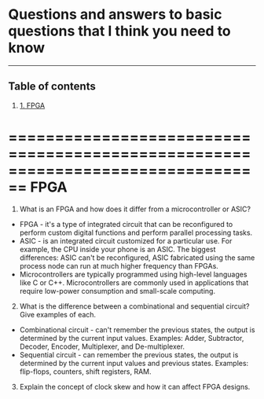 # Questions and answers to basic questions that I think you need to know
_____________

## Table of contents <a name="tof"></a>
1. [1. FPGA](#1)

================================================================================
                                    FPGA <a name="1"></a>
================================================================================
1. What is an FPGA and how does it differ from a microcontroller or ASIC?
- FPGA - it's a type of integrated circuit that can be reconfigured to perform
custom digital functions and perform parallel processing tasks.
- ASIC - is an integrated circuit customized for a particular use. For example,
the CPU inside your phone is an ASIC.
The biggest differences: ASIC can't be reconfigured, ASIC fabricated using the
same process node can run at much higher frequency than FPGAs.
- Microcontrollers are typically programmed using high-level languages like C or
C++. Microcontrollers are commonly used in applications that require low-power
consumption and small-scale computing.

2. What is the difference between a combinational and sequential circuit?
Give examples of each.
- Combinational circuit - can't remember the previous states, the output is 
determined by the current input values. Examples: Adder, Subtractor, Decoder,
Encoder, Multiplexer, and De-multiplexer.
- Sequential circuit - can remember the previous states, the output is
determined by the current input values and previous states. Examples: flip-flops,
counters, shift registers, RAM.

3. Explain the concept of clock skew and how it can affect FPGA designs.

